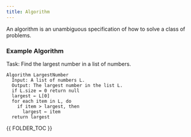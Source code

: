 ```yaml
---
title: Algorithm
---
```


An algorithm is an unambiguous specification of how to solve a class of problems.

### Example Algorithm

Task: Find the largest number in a list of numbers.
```
Algorithm LargestNumber
  Input: A list of numbers L.
  Output: The largest number in the list L.
  if L.size = 0 return null
  largest ← L[0]
  for each item in L, do
    if item > largest, then
      largest ← item
  return largest
```

{{ FOLDER_TOC }}
